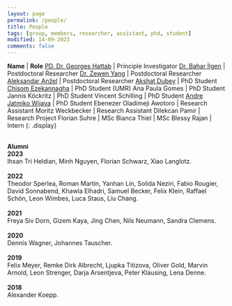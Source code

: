 ```yaml
---
layout: page
permalink: /people/
title: People
tags: [group, members, researcher, assistant, phd, student]
modified: 14-09-2023
comments: false
---
```


**Name**    | **Role**
[PD. Dr. Georges Hattab](/hattab)  | Principle Investigator
[Dr. Bahar İlgen](https://scholar.google.com/citations?hl=en&user=dTdqws0AAAAJ)  | Postdoctoral Researcher
[Dr. Zewen Yang](https://scholar.google.com/citations?user=DbuBsVUAAAAJ&hl)  | Postdoctoral Researcher
[Aleksandar Anžel](https://aanzel.github.io)  | Postdoctoral Researcher
[Akshat Dubey](https://www.linkedin.com/in/akshat-dubey-5983b2185/)  | PhD Student
[Chisom Ezekannagha](https://sombiri.github.io)  | PhD Student (UMR)
Ana Paula Gomes  | PhD Student
Jannis Köckritz  | PhD Student
Vincent Schilling  | PhD Student
[Andre Jatmiko Wijaya](https://www.linkedin.com/in/andre-jatmiko-wijaya-9a0296107/)  | PhD Student
Ebenezer Oladimeji Awotoro  | Research Assistant
Moritz Weckbecker  | Research Assistant
Dilekcan Pamir  | Research Project
Florian Suhre  | MSc
Bianca Thiel  | MSc
Blessy Rajan  | Intern
{: .display}
<br/>
<br/>

**Alumni**
<br/>
**2023**
<br/>
Ihsan Tri Heldian, Minh Nguyen, Florian Schwarz, Xiao Langlotz.
<br/>
<br/>
**2022**
<br/>
Theodor Sperlea, Roman Martin, Yanhan Lin, Solida Neziri, Fabio Rougier, David Sonnabend, Khawla Elhadri, Samuel Becker, Felix Klein, Raffael Schön, Leon Wimbes, Luca Staus, Liu Chang.
<br/>
<br/>
**2021**
<br/>
Freya Siv Dorn, Gizem Kaya, Jing Chen, Nils Neumann, Sandra Clemens.
<br/>
<br/>
**2020**
<br/>
Dennis Wagner, Johannes Tauscher.
<br/>
<br/>
‌**2019**
<br/>
Felix Meyer, Remke Dirk Albrecht, Ljupka Titizova, Oliver Gold, Marvin Arnold, Leon Strenger, Darja Arsentjeva, Peter Klausing, Lena Denne.
<br/>
<br/>
**2018**
<br/>
Alexander Koepp.
